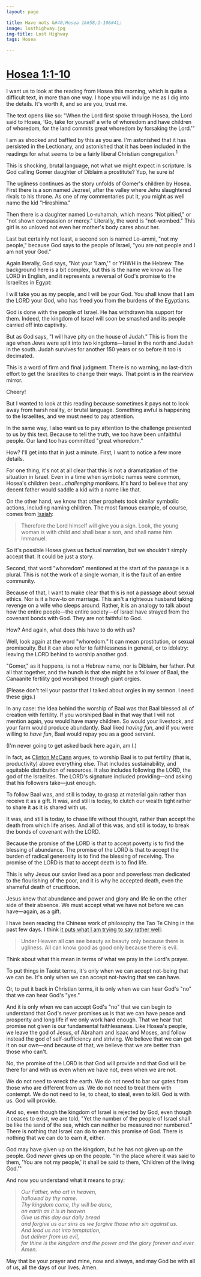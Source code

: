 ```yaml
---
layout: page

title: Have nots &#40;Hosea 1&#58;1-10&#41;
image: losthighway.jpg
img-title: Lost Highway
tags: Hosea

---
```


<h1><a href="http://bible.oremus.org/?ql=335077641">Hosea 1:1-10</a></h1>

I want us to look at the reading from Hosea this morning, which is quite a difficult text, in more than one way. I hope you will indulge me as I dig into the details. It's worth it, and so are you, trust me.

The text opens like so: "When the Lord first spoke through Hosea, the Lord said to Hosea, ‘Go, take for yourself a wife of whoredom and have children of whoredom, for the land commits great whoredom by forsaking the Lord.'"

I am as shocked and baffled by this as you are. I'm astonished that it has persisted in the Lectionary, and astonished that it has been included in the readings for what seems to be a fairly liberal Christian congregation.<sup><a title="Community UCC, Elkhart Lake Wisconsin">1</a></sup>

This is shocking, brutal language, not what we might expect in scripture. Is God calling Gomer daughter of Diblaim a prostitute? Yup, he sure is!

The ugliness continues as the story unfolds of Gomer's children by Hosea. First there is a son named Jezreel, after the valley where Jehu slaughtered rivals to his throne. As one of my commentaries put it, you might as well name the kid "Hiroshima."

Then there is a daughter named Lo-ruhamah, which means "Not pitied," or "not shown compassion or mercy." Literally, the word is "not-wombed." This girl is so unloved not even her mother's body cares about her.

Last but certainly not least, a second son is named Lo-ammi, "not my people," because God says to the people of Israel, "you are not people and I am not your God."

Again literally, God says, "Not your 'I am,'" or YHWH in the Hebrew. The background here is a bit complex, but this is the name we know as The LORD in English, and it represents a reversal of God's promise to the Israelites in Egypt:

I will take you as my people, and I will be your God. You shall know that I am the LORD your God, who has freed you from the burdens of the Egyptians.

God is done with the people of Israel. He has withdrawn his support for them. Indeed, the kingdom of Israel will soon be smashed and its people carried off into captivity.

But as God says, "I will have pity on the house of Judah." This is from the age when Jews were split into two kingdoms—Israel in the north and Judah in the south. Judah survives for another 150 years or so before it too is decimated.

This is a word of firm and final judgment. There is no warning, no last-ditch effort to get the Israelites to change their ways. That point is in the rearview mirror.

Cheery!

But I wanted to look at this reading because sometimes it pays not to look away from harsh reality, or brutal language. Something awful is happening to the Israelites, and we must need to pay attention.

In the same way, I also want us to pay attention to the challenge presented to us by this text. Because to tell the truth, we too have been unfaithful people. Our land too has committed "great whoredom."

How? I'll get into that in just a minute. First, I want to notice a few more details.

For one thing, it's not at all clear that this is not a dramatization of the situation in Israel. Even in a time when symbolic names were common, Hosea's children bear...<em>challenging</em> monikers. It's hard to believe that any decent father would saddle a kid with a name like that.

On the other hand, we know that other prophets took similar symbolic actions, including naming children. The most famous example, of course, comes from <a href="http://bible.oremus.org/?ql=431522258">Isaiah</a>: 

<blockquote>Therefore the Lord himself will give you a sign. Look, the young woman is with child and shall bear a son, and shall name him Immanuel.</blockquote>

So it's possible Hosea gives us factual narration, but we shouldn't simply accept that. It could be just a story.

Second, that word "whoredom" mentioned at the start of the passage is a plural. This is not the work of a single woman, it is the fault of an entire community.

Because of that, I want to make clear that this is not a passage about sexual ethics. Nor is it a how-to on marriage. This ain't a righteous husband taking revenge on a wife who sleeps around. Rather, it is an analogy to talk about how the entire people—the entire society—of Israel have strayed from the covenant bonds with God. They are not faithful to God.

How? And again, what does this have to do with us?

Well, look again at the word "whoredom." It can mean prostitution, or sexual promiscuity. But it can also refer to faithlessness in general, or to idolatry: leaving the LORD behind to worship another god.

"Gomer," as it happens, is not a Hebrew name, nor is Diblaim, her father. Put all that together, and the hunch is that she might be a follower of Baal, the Canaanite fertility god worshiped through giant orgies.

(Please don't tell your pastor that I talked about orgies in my sermon. I need these gigs.)

In any case: the idea behind the worship of Baal was that Baal blessed all of creation with fertility. If you worshiped Baal in that way that I will not mention again, you would have many children. So would your livestock, and your farm would produce abundantly. Baal liked <em>having fun</em>, and if you were willing to <em>have fun</em>, Baal would repay you as a good servant.

(I'm never going to get asked back here again, am I.)

In fact, as <a href="http://www.workingpreacher.org/preaching.aspx?commentary_id=641">Clinton McCann</a> argues, to worship Baal is to put fertility (that is, productivity) above everything else. That includes sustainability, and equitable distribution of resources. It also includes following the LORD, the god of the Israelites. The LORD's signature included providing—and asking that his followers take—just enough.

To follow Baal was, and still is today, to grasp at material gain rather than receive it as a gift. It was, and still is today, to clutch our wealth tight rather to share it as it is shared with us.

It was, and still is today, to chase life without thought, rather than accept the death from which life arises. And all of this was, and still is today, to break the bonds of covenant with the LORD.

Because the promise of the LORD is that to accept poverty is to find the blessing of abundance. The promise of the LORD is that to accept the burden of radical generosity is to find the blessing of receiving. The promise of the LORD is that to accept death is to find life.

This is why Jesus our savior lived as a poor and powerless man dedicated to the flourishing of the poor, and it is why he accepted death, even the shameful death of crucifixion.

Jesus knew that abundance and power and glory and life lie on the other side of their absence. We must accept what we have not before we can have—again, as a gift.

I have been reading the Chinese work of philosophy the Tao Te Ching in the past few days. I think <a href="https://www.wussu.com/laotzu/laotzu02.html">it puts what I am trying to say rather well</a>:

<blockquote>Under Heaven all can see beauty as beauty only because there is ugliness.
All can know good as good only because there is evil.</blockquote>

Think about what this mean in terms of what we pray in the Lord's prayer.

To put things in Taoist terms, it's only when we can accept not-being that we can be. It's only when we can accept not-having that we can have.

Or, to put it back in Christian terms, it is only when we can hear God's "no" that we can hear God's "yes."

And it is only when we can accept God's "no" that we can begin to understand that God's never promises us is that we can have peace and prosperity and long life if we only work hard enough. That we hear that promise not given is our fundamental faithlessness. Like Hosea's people, we leave the god of Jesus, of Abraham and Isaac and Moses, and follow instead the god of self-sufficiency and striving. We believe that we can get it on our own—and because of that, we believe that we are better than those who can't.

No, the promise of the LORD is that God will provide and that God will be there for and with us even when we have not, even when we are not.

We do not need to wreck the earth. We do not need to bar our gates from those who are different from us. We do not need to treat them with contempt. We do not need to lie, to cheat, to steal, even to kill. God is with us. God will provide.

And so, even though the kingdom of Israel is rejected by God, even though it ceases to exist, we are told, "Yet the number of the people of Israel shall be like the sand of the sea, which can neither be measured nor numbered." There is nothing that Israel can do to earn this promise of God. There is nothing that we can do to earn it, either.

God may have given up on the kingdom, but he has not given up on the people. God <em>never</em> gives up on the people. "In the place where it was said to them, 'You are not my people,' it shall be said to them, 'Children of the living God.'"

And now you understand what it means to pray: 

<blockquote><em>Our Father, who art in heaven,<br />
hallowed by thy name.<br />
Thy kingdom come, thy will be done,<br />
on earth as it is in heaven<br />
Give us this day our daily bread<br />
and forgive us our sins as we forgive those who sin against us.<br />
And lead us not into temptation,<br />
but deliver from us evil,<br />
for thine is the kingdom and the power and the glory forever and ever. Amen.</em></blockquote>

May that be your prayer and mine, now and always, and may God be with all of us, all the days of our lives. Amen.